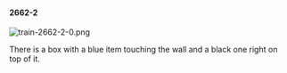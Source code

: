 #### 2662-2
![train-2662-2-0.png](https://github.com/lil-lab/nlvr/raw/master/nlvr/train/images/78/train-2662-2-0.png "train-2662-2-0.png")

There is a box with a blue item touching the wall and a black one right on top of it.